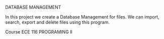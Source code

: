 DATABASE MANAGEMENT

In this project we create a Database Management for files. We can import, search, export and delete files using this program.

  Course ECE 116 PROGRAMING II
